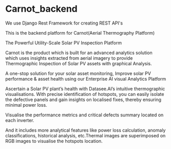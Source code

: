 # Carnot_backend

We use Django Rest Framework for creating REST API's

This is the backend platform for Carnot(Aerial Thermography Platform)

The Powerful Utility-Scale Solar PV Inspection Platform 

Carnot is the product which is built for an advanced analytics solution which uses insights extracted from aerial imagery to provide Thermographic Inspection of Solar PV assets with graphical Analysis.

A one-stop solution for your solar asset monitoring, Improve solar PV performance & asset health using our Enterprise AI visual Analytics Platform

Ascertain a Solar PV plant’s health with Datasee.AI’s intuitive thermographic visualisations. With precise identification of hotspots, you can easily isolate the defective panels and gain insights on localised fixes, thereby ensuring minimal power loss.

Visualise the performance metrics and critical defects summary located on each inverter.

And it includes more analytical features like power loss calculation, anomaly classifications, historical analysis, etc.Thermal images are superimposed on RGB images to visualise the hotspots location.
